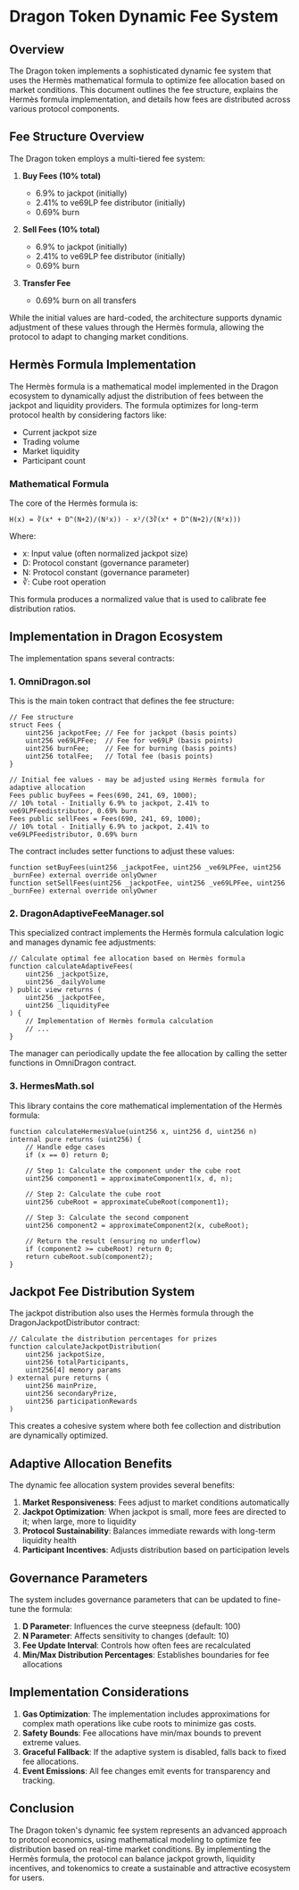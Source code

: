 # Dragon Token Dynamic Fee System

## Overview

The Dragon token implements a sophisticated dynamic fee system that uses the Hermès mathematical formula to optimize fee allocation based on market conditions. This document outlines the fee structure, explains the Hermès formula implementation, and details how fees are distributed across various protocol components.

## Fee Structure Overview

The Dragon token employs a multi-tiered fee system:

1. **Buy Fees (10% total)**
   - 6.9% to jackpot (initially)
   - 2.41% to ve69LP fee distributor (initially)
   - 0.69% burn

2. **Sell Fees (10% total)**
   - 6.9% to jackpot (initially) 
   - 2.41% to ve69LP fee distributor (initially)
   - 0.69% burn

3. **Transfer Fee**
   - 0.69% burn on all transfers

While the initial values are hard-coded, the architecture supports dynamic adjustment of these values through the Hermès formula, allowing the protocol to adapt to changing market conditions.

## Hermès Formula Implementation

The Hermès formula is a mathematical model implemented in the Dragon ecosystem to dynamically adjust the distribution of fees between the jackpot and liquidity providers. The formula optimizes for long-term protocol health by considering factors like:

- Current jackpot size
- Trading volume
- Market liquidity
- Participant count

### Mathematical Formula

The core of the Hermès formula is:

```
H(x) = ∛(x⁴ + D^(N+2)/(N²x)) - x²/(3∛(x⁴ + D^(N+2)/(N²x)))
```

Where:
- x: Input value (often normalized jackpot size)
- D: Protocol constant (governance parameter)
- N: Protocol constant (governance parameter)
- ∛: Cube root operation

This formula produces a normalized value that is used to calibrate fee distribution ratios.

## Implementation in Dragon Ecosystem

The implementation spans several contracts:

### 1. OmniDragon.sol

This is the main token contract that defines the fee structure:

```solidity
// Fee structure
struct Fees {
    uint256 jackpotFee; // Fee for jackpot (basis points)
    uint256 ve69LPFee;  // Fee for ve69LP (basis points)
    uint256 burnFee;    // Fee for burning (basis points)
    uint256 totalFee;   // Total fee (basis points)
}

// Initial fee values - may be adjusted using Hermès formula for adaptive allocation
Fees public buyFees = Fees(690, 241, 69, 1000);  
// 10% total - Initially 6.9% to jackpot, 2.41% to ve69LPFeedistributor, 0.69% burn
Fees public sellFees = Fees(690, 241, 69, 1000); 
// 10% total - Initially 6.9% to jackpot, 2.41% to ve69LPFeedistributor, 0.69% burn
```

The contract includes setter functions to adjust these values:

```solidity
function setBuyFees(uint256 _jackpotFee, uint256 _ve69LPFee, uint256 _burnFee) external override onlyOwner
function setSellFees(uint256 _jackpotFee, uint256 _ve69LPFee, uint256 _burnFee) external override onlyOwner
```

### 2. DragonAdaptiveFeeManager.sol

This specialized contract implements the Hermès formula calculation logic and manages dynamic fee adjustments:

```solidity
// Calculate optimal fee allocation based on Hermès formula
function calculateAdaptiveFees(
    uint256 _jackpotSize,
    uint256 _dailyVolume
) public view returns (
    uint256 _jackpotFee,
    uint256 _liquidityFee
) {
    // Implementation of Hermès formula calculation
    // ...
}
```

The manager can periodically update the fee allocation by calling the setter functions in OmniDragon contract.

### 3. HermesMath.sol

This library contains the core mathematical implementation of the Hermès formula:

```solidity
function calculateHermesValue(uint256 x, uint256 d, uint256 n) internal pure returns (uint256) {
    // Handle edge cases
    if (x == 0) return 0;
    
    // Step 1: Calculate the component under the cube root
    uint256 component1 = approximateComponent1(x, d, n);
    
    // Step 2: Calculate the cube root
    uint256 cubeRoot = approximateCubeRoot(component1);
    
    // Step 3: Calculate the second component
    uint256 component2 = approximateComponent2(x, cubeRoot);
    
    // Return the result (ensuring no underflow)
    if (component2 >= cubeRoot) return 0;
    return cubeRoot.sub(component2);
}
```

## Jackpot Fee Distribution System

The jackpot distribution also uses the Hermès formula through the DragonJackpotDistributor contract:

```solidity
// Calculate the distribution percentages for prizes
function calculateJackpotDistribution(
    uint256 jackpotSize,
    uint256 totalParticipants,
    uint256[4] memory params
) external pure returns (
    uint256 mainPrize,
    uint256 secondaryPrize,
    uint256 participationRewards
)
```

This creates a cohesive system where both fee collection and distribution are dynamically optimized.

## Adaptive Allocation Benefits

The dynamic fee allocation system provides several benefits:

1. **Market Responsiveness**: Fees adjust to market conditions automatically
2. **Jackpot Optimization**: When jackpot is small, more fees are directed to it; when large, more to liquidity
3. **Protocol Sustainability**: Balances immediate rewards with long-term liquidity health
4. **Participant Incentives**: Adjusts distribution based on participation levels

## Governance Parameters

The system includes governance parameters that can be updated to fine-tune the formula:

1. **D Parameter**: Influences the curve steepness (default: 100)
2. **N Parameter**: Affects sensitivity to changes (default: 10)
3. **Fee Update Interval**: Controls how often fees are recalculated
4. **Min/Max Distribution Percentages**: Establishes boundaries for fee allocations

## Implementation Considerations

1. **Gas Optimization**: The implementation includes approximations for complex math operations like cube roots to minimize gas costs.
2. **Safety Bounds**: Fee allocations have min/max bounds to prevent extreme values.
3. **Graceful Fallback**: If the adaptive system is disabled, falls back to fixed fee allocations.
4. **Event Emissions**: All fee changes emit events for transparency and tracking.

## Conclusion

The Dragon token's dynamic fee system represents an advanced approach to protocol economics, using mathematical modeling to optimize fee distribution based on real-time market conditions. By implementing the Hermès formula, the protocol can balance jackpot growth, liquidity incentives, and tokenomics to create a sustainable and attractive ecosystem for users. 